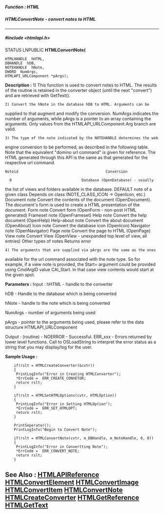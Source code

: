 ##### Function : HTML
##### HTMLConvertNote - convert notes to HTML
---
##### #include <htmlapi.h>
STATUS LNPUBLIC **HTMLConvertNote(**

	HTMLHANDLE  hHTML,
	DBHANDLE  hDB,
	NOTEHANDLE  hNote,
	DWORD  NumArgs,
	HTMLAPI_URLComponent *pArgs);
**Description :**
	1) This function is used to convert notes to HTML.  The results of the 
routine is retained in the converter object (until the next "convert") and are 
retrieved with GetText().

	2) Convert the hNote in the database hDB to HTML. Arguments can be 
supplied to that augment and modify the conversion. NumArgs indicates the 
number of arguments, while pArgs is a pointer to an array containing the 
arguments.  Only values from the HTMLAPI_URLComponent.Arg branch are valid.

	3) The type of the note indicated by the NOTEHANDLE determines the web 
engine conversion to be performed, as described in the following table.  Note 
that the equivalent "domino
         url command" is given for reference.  The HTML generated through this 
API is the same as that generated for the respective url command.

	Noteid                                        Conversion

	  0                                Database (OpenDatabase) - usually 
the list of views and folders available in the database.
   DEFAULT note of a given class      Depends on class (NOTE_CLASS_ICON -> 
OpenIcon, etc.)
	Document note                      Convert the contents of the document 
(OpenDocument).  The document's form is used to
                                          create a HTML presentation of the 
document.
       Form note                          Convert form (OpenForm - non-post 
HTML generated)
       Frameset note                      (OpenFrameset)
       Help note                          Convert the help document (OpenHelp)
  Help-about note                   Convert the about document (OpenAbout)
	Icon note                          Convert the database icon (OpenIcon)
  Navigator note                     (OpenNavigator)
  Page note                          Convert the page to HTML (OpenPage)
  View note                          Convert View (OpenView - unexpanded top 
level of view, all entries)
  Other types of notes               Returns error
	
	4) The arguments that are supplied via pArgs are the same as the ones 
available for the url command associated with the note type.  So for example, 
if a view note is provided, the  Start= argument could be provided using 
CmdArgID value CAI_Start.  In that case view contents would start at the given 
spot.

**Parameters :**
Input :
hHTML  -  handle to the converter

hDB  -  Handle to the database which is being converted

hNote  -  handle to the note which is being converted

NumArgs  -  number of arguments being used

pArgs  -  pointer to the arguments being used, please refer to the data structure HTMLAPI_URLComponent

Output :
(routine)  -  NOERROR - Successful.
 ERR_xxx - Errors returned by lower level functions.  Call to OSLoadString to interpret the error status as a string that you may display/log for the user.


**Sample Usage :**
```
	if(rslt = HTMLCreateConverter(&cvtr))
	{
	 PrintLogInfo("Error in Creating HTMLConverter");
	 *ErrCode =  ERR_CREATE_CONVETOR;
	 return rslt;
	}
	
	if(rslt = HTMLSetHTMLOptions(cvtr, HTMLOption))
	{
	 PrintLogInfo("Error in Setting HTMLOption");
	 *ErrCode =  ERR_SET_HTMLOPT;
	 return rslt;
	}
	
	PrintSeperator();
	PrintLogInfo("Begin to Convert Note");
	
	if(rslt = HTMLConvertNote(cvtr, m_DBHandle, m_NoteHandle, 0, 0))
	{
	 PrintLogInfo("Error in Convertting Note");
	 *ErrCode =  ERR_CONVERT_NOTE;
	 return rslt;
	}
```
**See Also :**
[HTMLAPIReference](D:/md_files/HTMLAPIReference.md)
[HTMLConvertElement](D:/md_files/HTMLConvertElement.md)
[HTMLConvertImage](D:/md_files/HTMLConvertImage.md)
[HTMLConvertItem](D:/md_files/HTMLConvertItem.md)
[HTMLConvertNote](D:/md_files/HTMLConvertNote.md)
[HTMLCreateConverter](D:/md_files/HTMLCreateConverter.md)
[HTMLGetReference](D:/md_files/HTMLGetReference.md)
[HTMLGetText](D:/md_files/HTMLGetText.md)
---
